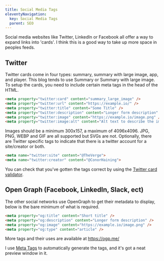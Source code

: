 ```yaml
---
title: Social Media Tags
eleventyNavigation:
  key: Social Media Tags
  parent: SEO
---
```

Social media websites like Twitter, LinkedIn or Facebook all offer a way to expand links into 'cards'. I think this is a good way to take up more space in peoples feeds.
## Twitter
Twitter cards come in four types: summary, summary with large image, app, and player. This blog tends to use Summary or Summary with large image. To setup the cards, you need to include certain meta tags in the head of the HTML.

```html
<meta property="twitter:card" content="summary_large_image" />  
<meta property="twitter:url" content="https://example.io/" />
<meta property="twitter:title" content="Some Title" />
<meta property="twitter:description" content="Longer form description" />
<meta property="twitter:image" content="https://example.io/image.png" />
<meta property="twitter:image:alt" content="Alt text to describe the image" />
```

Images should be a minimum 300x157, a maximum of 4096x4096. JPG, PNG, WEBP and GIF are all supported but SVGs are not.
Optionally, there are Twitter specific tags to indicate that there is a twitter account for a site/creator or both.

```html
<meta name="twitter:site" content="@TheVerge">
<meta name="twitter:creator" content="@ConorHaining">
```

You can check that you've gotten the tags correct by using the [Twitter card validator](https://cards-dev.twitter.com/validator).

## Open Graph (Facebook, LinkedIn, Slack, ect)
The other social networks use OpenGraph to get their metadata to display, below is the bare minimum of what is required.
```html
<meta property="og:title" content="Short title" />
<meta property="og:description" content="Longer form description" />
<meta property="og:image" content="https://example.io/image.png" />
<meta property="og:type" content="article" />
```
More tags and their uses are available at https://ogp.me/

I use [Meta Tags](https://metatags.io/) to automatically generate the tags, and it's got a neat preview window in it. 